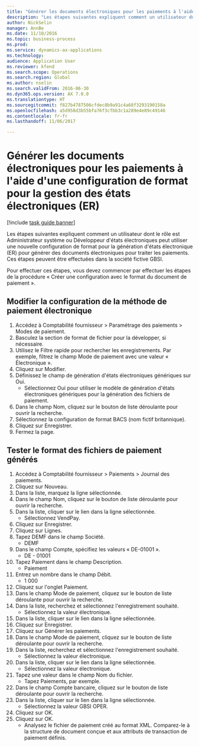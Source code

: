 ```yaml
--- 
title: "Générer les documents électroniques pour les paiements à l'aide d'une configuration de format pour la gestion des états électroniques (ER)"
description: "Les étapes suivantes expliquent comment un utilisateur dont le rôle est Administrateur système ou Développeur d'états électroniques peut utiliser une nouvelle configuration de format pour la génération d'états électronique (ER) pour générer des documents électroniques pour traiter les paiements."
author: NickSelin
manager: AnnBe
ms.date: 11/10/2016
ms.topic: business-process
ms.prod: 
ms.service: dynamics-ax-applications
ms.technology: 
audience: Application User
ms.reviewer: kfend
ms.search.scope: Operations
ms.search.region: Global
ms.author: nselin
ms.search.validFrom: 2016-06-30
ms.dyn365.ops.version: AX 7.0.0
ms.translationtype: HT
ms.sourcegitcommit: f827b4787506cfdec8b9a91c4a68f3293190158a
ms.openlocfilehash: a5d958d3b55bfa76f3cfbb3c1a289e4e89c49146
ms.contentlocale: fr-fr
ms.lasthandoff: 11/06/2017

---
```

# <a name="generate-electronic-documents-for-payments-using-a-format-configuration-for-electronic-reporting-er"></a>Générer les documents électroniques pour les paiements à l'aide d'une configuration de format pour la gestion des états électroniques (ER)

[!include [task guide banner](../../includes/task-guide-banner.md)]

Les étapes suivantes expliquent comment un utilisateur dont le rôle est Administrateur système ou Développeur d'états électroniques peut utiliser une nouvelle configuration de format pour la génération d'états électronique (ER) pour générer des documents électroniques pour traiter les paiements. Ces étapes peuvent être effectuées dans la société fictive GBSI.

Pour effectuer ces étapes, vous devez commencer par effectuer les étapes de la procédure « Créer une configuration avec le format du document de paiement ».


## <a name="change-the-configuration-of-the-electronic-payment-method"></a>Modifier la configuration de la méthode de paiement électronique
1. Accédez à Comptabilité fournisseur > Paramétrage des paiements > Modes de paiement.
2. Basculez la section de format de fichier pour la développer, si nécessaire.
3. Utilisez le Filtre rapide pour rechercher les enregistrements. Par exemple, filtrez le champ Mode de paiement avec une valeur « Électronique ».
4. Cliquez sur Modifier.
5. Définissez le champ de génération d'états électroniques génériques sur Oui.
    * Sélectionnez Oui pour utiliser le modèle de génération d'états électroniques génériques pour la génération des fichiers de paiement.  
6. Dans le champ Nom, cliquez sur le bouton de liste déroulante pour ouvrir la recherche.
7. Sélectionnez la configuration de format BACS (nom fictif britannique).
8. Cliquez sur Enregistrer.
9. Fermez la page.

## <a name="test-the-format-of-generated-payment-files"></a>Tester le format des fichiers de paiement générés
1. Accédez à Comptabilité fournisseur > Paiements > Journal des paiements.
2. Cliquez sur Nouveau.
3. Dans la liste, marquez la ligne sélectionnée.
4. Dans le champ Nom, cliquez sur le bouton de liste déroulante pour ouvrir la recherche.
5. Dans la liste, cliquer sur le lien dans la ligne sélectionnée.
    * Sélectionnez VendPay.  
6. Cliquez sur Enregistrer.
7. Cliquez sur Lignes.
8. Tapez DEMF dans le champ Société.
    * DEMF  
9. Dans le champ Compte, spécifiez les valeurs « DE-01001 ».
    * DE - 01001  
10. Tapez Paiement dans le champ Description.
    * Paiement  
11. Entrez un nombre dans le champ Débit.
    * 1 000  
12. Cliquez sur l'onglet Paiement.
13. Dans le champ Mode de paiement, cliquez sur le bouton de liste déroulante pour ouvrir la recherche.
14. Dans la liste, recherchez et sélectionnez l'enregistrement souhaité.
    * Sélectionnez la valeur électronique.  
15. Dans la liste, cliquer sur le lien dans la ligne sélectionnée.
16. Cliquez sur Enregistrer.
17. Cliquez sur Générer les paiements.
18. Dans le champ Mode de paiement, cliquez sur le bouton de liste déroulante pour ouvrir la recherche.
19. Dans la liste, recherchez et sélectionnez l'enregistrement souhaité.
    * Sélectionnez la valeur électronique.  
20. Dans la liste, cliquer sur le lien dans la ligne sélectionnée.
    * Sélectionnez la valeur électronique.  
21. Tapez une valeur dans le champ Nom du fichier.
    * Tapez Paiements, par exemple.  
22. Dans le champ Compte bancaire, cliquez sur le bouton de liste déroulante pour ouvrir la recherche.
23. Dans la liste, cliquer sur le lien dans la ligne sélectionnée.
    * Sélectionnez la valeur GBSI OPER.  
24. Cliquez sur OK.
25. Cliquez sur OK.
    * Analysez le fichier de paiement créé au format XML. Comparez-le à la structure de document conçue et aux attributs de transaction de paiement définis.  


